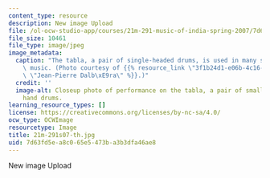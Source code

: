 ```yaml
---
content_type: resource
description: New image Upload
file: /ol-ocw-studio-app/courses/21m-291-music-of-india-spring-2007/7d63fd5ea8c065e5473ba3b3dfa46ae8_21m-291s07-th.jpg
file_size: 10461
file_type: image/jpeg
image_metadata:
  caption: "The tabla, a pair of single-headed drums, is used in many styles of Indian\
    \ music. (Photo courtesy of {{% resource_link \"3f1b24d1-e06b-4c16-bc34-2c222bfd3cbd\"\
    \ \"Jean-Pierre Dalb\xE9ra\" %}}.)"
  credit: ''
  image-alt: Closeup photo of performance on the tabla, a pair of small single-headed
    hand drums.
learning_resource_types: []
license: https://creativecommons.org/licenses/by-nc-sa/4.0/
ocw_type: OCWImage
resourcetype: Image
title: 21m-291s07-th.jpg
uid: 7d63fd5e-a8c0-65e5-473b-a3b3dfa46ae8
---
```

New image Upload